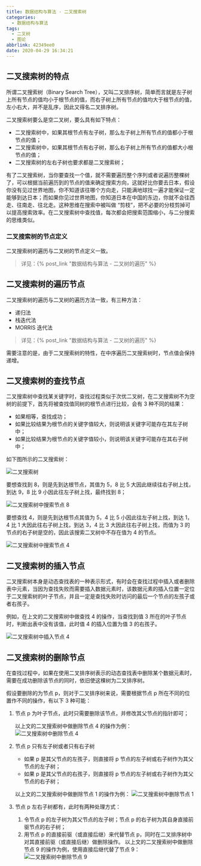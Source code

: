 ```yaml
---
title: 数据结构与算法 - 二叉搜索树
categories:
  - 数据结构与算法
tags:
  - 二叉树
  - 图论
abbrlink: 42349ee0
date: 2020-04-29 16:34:21
---
```

## 二叉搜索树的特点

所谓二叉搜索树（Binary Search Tree），又叫二叉排序树，简单而言就是左子树上所有节点的值均小于根节点的值，而右子树上所有节点的值均大于根节点的值，左小右大，并不是乱序，因此又得名二叉排序树。

二叉搜索树要么是空二叉树，要么具有如下特点：

- 二叉搜索树中，如果其根节点有左子树，那么左子树上所有节点的值都小于根节点的值；
- 二叉搜索树中，如果其根节点有右子树，那么右子树上所有节点的值都大小根节点的值；
- 二叉搜索树的左右子树也要求都是二叉搜索树；

有了二叉搜索树，当你要查找一个值，就不需要遍历整个序列或者说遍历整棵树了，可以根据当前遍历到的节点的值来确定搜索方向，这就好比你要去日本，假设你没有见过世界地图，你不知道该往哪个方向走，只能满地球找一遍才能保证一定能够到达日本；而如果你见过世界地图，你知道日本在中国的东边，你就不会往西走、往南走、往北走。这种思维在搜索中被叫做 “剪枝”，把不必要的分枝剪掉可以提高搜索效率。在二叉搜索树中查找值，每次都会把搜索范围缩小，与二分搜索的思维类似。

<!-- more -->

### 二叉搜索树的节点定义

二叉搜索树的遍历与二叉树的节点定义一致。

> 详见：{% post_link "数据结构与算法 - 二叉树的遍历" %}

## 二叉搜索树的遍历节点

二叉搜索树的遍历与二叉树的遍历方法一致，有三种方法：

- 递归法
- 栈迭代法
- MORRIS 迭代法

> 详见：{% post_link "数据结构与算法 - 二叉树的遍历" %}

需要注意的是，由于二叉搜索树的特性，在中序遍历二叉搜索树时，节点值会保持递增。

## 二叉搜索树的查找节点

二叉搜索树中查找某关键字时，查找过程类似于次优二叉树，在二叉搜索树不为空树的前提下，首先将被查找值同树的根节点进行比较，会有 3 种不同的结果：

- 如果相等，查找成功；
- 如果比较结果为根节点的关键字值较大，则说明该关键字可能存在其左子树中；
- 如果比较结果为根节点的关键字值较小，则说明该关键字可能存在其右子树中；

如下图所示的二叉搜索树：

![二叉搜索树](https://gitee.com/hezhaojiang/MyPics/raw/master/img/20200809195623.png)

要想查找到 8，则是先到达根节点，其值为 5，8 比 5 大因此继续往右子树上找，到达 9，8 比 9 小因此往左子树上找，最终找到 8；

![二叉搜索树中搜索节点 8](https://gitee.com/hezhaojiang/MyPics/raw/master/img/20200809201256.gif)

要想查找 4，则是先到达根节点其值为 5，4 比 5 小因此往左子树上找，到达 1，4 比 1 大因此往右子树上找，到达 3，4 比 3 大因此往右子树上找，而值为 3 的节点的右子树是空的，因此该搜索二叉树中不存在值为 4 的节点。

![二叉搜索树中搜索节点 4](https://gitee.com/hezhaojiang/MyPics/raw/master/img/20200809201606.gif)

## 二叉搜索树的插入节点

二叉搜索树本身是动态查找表的一种表示形式，有时会在查找过程中插入或者删除表中元素，当因为查找失败而需要插入数据元素时，该数据元素的插入位置一定位于二叉搜索树的叶子节点，并且一定是查找失败时访问的最后一个节点的左孩子或者右孩子。

例如，在上文的二叉搜索树中做查找 4 的操作，当查找到值 3 所在的叶子节点时，判断出表中没有该值，此时值 4 的插入位置为值 3 的右孩子。

![二叉搜索树中插入节点 4](https://gitee.com/hezhaojiang/MyPics/raw/master/img/20200809202357.gif)

## 二叉搜索树的删除节点

在查找过程中，如果在使用二叉排序树表示的动态查找表中删除某个数据元素时，需要在成功删除该节点的同时，依旧使这棵树为二叉排序树。

假设要删除的为节点 p，则对于二叉排序树来说，需要根据节点 p 所在不同的位置作不同的操作，有以下 3 种可能：

1. 节点 p 为叶子节点，此时只需要删除该节点，并修改其父节点的指针即可；

    以上文的二叉搜索树中做删除节点 4 的操作为例：
    ![二叉搜索树中删除节点 4](https://gitee.com/hezhaojiang/MyPics/raw/master/img/20200809202818.gif)

2. 节点 p 只有左子树或者只有右子树

    - 如果 p 是其父节点的左孩子，则直接将 p 节点的左子树或右子树作为其父节点的左子树；
    - 如果 p 是其父节点的右孩子，则直接将 p 节点的左子树或右子树作为其父节点的右子树；

    以上文的二叉搜索树中做删除节点 1 的操作为例：
    ![二叉搜索树中删除节点 1](https://gitee.com/hezhaojiang/MyPics/raw/master/img/20200809203119.gif)

3. 节点 p 左右子树都有，此时有两种处理方式：

    1. 令节点 p 的左子树为其父节点的左子树；节点 p 的右子树为其自身直接前驱节点的右子树；
    2. 用节点 p 的直接前驱（或直接后继）来代替节点 p，同时在二叉排序树中对其直接前驱（或直接后继）做删除操作。
    以上文的二叉搜索树中做删除节点 9 的操作为例，使用直接后继代替了节点 9：
    ![二叉搜索树中删除节点 9](https://gitee.com/hezhaojiang/MyPics/raw/master/img/20200809203538.gif)
